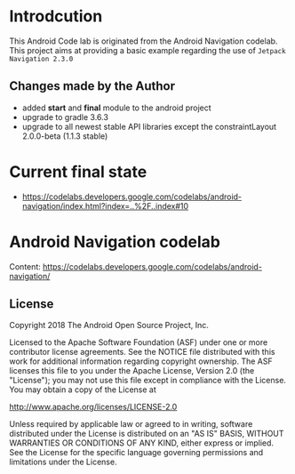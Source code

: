 # Introdcution

This Android Code lab is originated from the Android Navigation codelab.
This project aims at providing a basic example regarding the use of `Jetpack Navigation 2.3.0`

## Changes made by the Author

* added **start** and **final** module to the android project
* upgrade to gradle 3.6.3
* upgrade to all newest stable API libraries except the constraintLayout 2.0.0-beta (1.1.3 stable)

# Current final state

* https://codelabs.developers.google.com/codelabs/android-navigation/index.html?index=..%2F..index#10

# Android Navigation codelab

Content: https://codelabs.developers.google.com/codelabs/android-navigation/

License
-------

Copyright 2018 The Android Open Source Project, Inc.

Licensed to the Apache Software Foundation (ASF) under one or more contributor
license agreements.  See the NOTICE file distributed with this work for
additional information regarding copyright ownership.  The ASF licenses this
file to you under the Apache License, Version 2.0 (the "License"); you may not
use this file except in compliance with the License.  You may obtain a copy of
the License at

http://www.apache.org/licenses/LICENSE-2.0

Unless required by applicable law or agreed to in writing, software
distributed under the License is distributed on an "AS IS" BASIS, WITHOUT
WARRANTIES OR CONDITIONS OF ANY KIND, either express or implied.  See the
License for the specific language governing permissions and limitations under
the License.